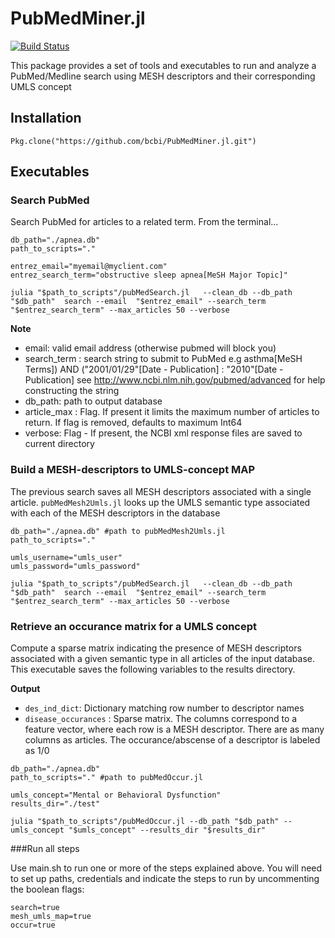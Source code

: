 <!--
@Author: isa
@Date:   2016-05-12T16:51:24-04:00
@Last modified by:   isa
@Last modified time: 2016-05-13T17:14:23-04:00
-->



# PubMedMiner.jl

[![Build Status](https://travis-ci.org/bcbi/PubMedMiner.jl.svg?branch=master)](https://travis-ci.org/bcbi/PubMedMiner.jl)

This package provides a set of tools and executables to run and analyze a
PubMed/Medline search using MESH descriptors and their corresponding UMLS concept

## Installation
```{Julia}
Pkg.clone("https://github.com/bcbi/PubMedMiner.jl.git")
```

## Executables

### Search PubMed

 Search PubMed for articles to a related term. From the terminal...

```
db_path="./apnea.db"
path_to_scripts="."

entrez_email="myemail@myclient.com"
entrez_search_term="obstructive sleep apnea[MeSH Major Topic]"

julia "$path_to_scripts"/pubMedSearch.jl   --clean_db --db_path "$db_path"  search --email  "$entrez_email" --search_term "$entrez_search_term" --max_articles 50 --verbose

```

**Note**
* email: valid email address (otherwise pubmed will block you)
* search_term : search string to submit to PubMed
    e.g asthma[MeSH Terms]) AND ("2001/01/29"[Date - Publication] : "2010"[Date - Publication]
    see http://www.ncbi.nlm.nih.gov/pubmed/advanced for help constructing the string
* db_path: path to output database
* article_max : Flag. If present it limits the maximum number of articles to return.
If flag is removed, defaults to maximum Int64
* verbose: Flag - If present, the NCBI xml response files are saved to current directory


### Build a MESH-descriptors to UMLS-concept MAP

The previous search saves all MESH descriptors associated with a single article.
`pubMedMesh2Umls.jl` looks up the UMLS semantic type associated with each of the MESH
descriptors in the database


```
db_path="./apnea.db" #path to pubMedMesh2Umls.jl
path_to_scripts="."

umls_username="umls_user"
umls_password="umls_password"

julia "$path_to_scripts"/pubMedSearch.jl   --clean_db --db_path "$db_path"  search --email  "$entrez_email" --search_term "$entrez_search_term" --max_articles 50 --verbose

```


### Retrieve an occurance matrix for a UMLS concept

Compute a sparse matrix indicating the presence of MESH descriptors associated
with a given semantic type in all articles of the input database. This executable
saves the following variables to the results directory.

**Output**

* `des_ind_dict`: Dictionary matching row number to descriptor names
* `disease_occurances` : Sparse matrix. The columns correspond to a feature
vector, where each row is a MESH descriptor. There are as many
columns as articles. The occurance/abscense of a descriptor is labeled as 1/0

```
db_path="./apnea.db"
path_to_scripts="." #path to pubMedOccur.jl

umls_concept="Mental or Behavioral Dysfunction"
results_dir="./test"

julia "$path_to_scripts"/pubMedOccur.jl --db_path "$db_path" --umls_concept "$umls_concept" --results_dir "$results_dir"
```


###Run all steps

Use main.sh to run one or more of the steps explained above. You will need to
set up paths, credentials and indicate the steps to run by uncommenting the boolean
flags:
```
search=true
mesh_umls_map=true
occur=true
```
